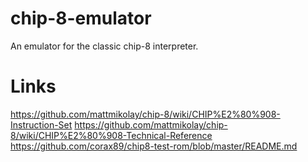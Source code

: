 # chip-8-emulator
An emulator for the classic chip-8 interpreter.

# Links
https://github.com/mattmikolay/chip-8/wiki/CHIP%E2%80%908-Instruction-Set
https://github.com/mattmikolay/chip-8/wiki/CHIP%E2%80%908-Technical-Reference
https://github.com/corax89/chip8-test-rom/blob/master/README.md

